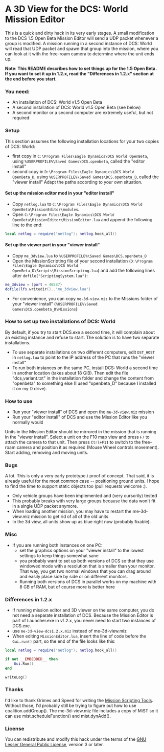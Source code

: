 # A 3D View for the DCS: World Mission Editor

This is a quick and dirty hack in its very early stages. A small modification to the DCS 1.5 Open Beta Mission Editor will send a UDP packet whenever a group is modified. A mission running in a second instance of DCS: World will read that UDP packet and spawn that group into the mission, where you can look at it with the free-roam camera to determine where the unit ends up.

**Note: This README describes how to set things up for the 1.5 Open Beta. If you want to set it up in 1.2.x, read the "Differences in 1.2.x" section at the end before you start.**

### You need:

* An installation of DCS: World v1.5 Open Beta
* A second installation of DCS: World v1.5 Open Beta (see below)
* A second monitor or a second computer are extremely useful, but not required

### Setup

This section assumes the following installation locations for your two copies of DCS: World:
* first copy in `C:\Program Files\Eagle Dynamics\DCS World OpenBeta`, using `%USERPROFILE%\Saved Games\DCS.openbeta`, called the "editor install"
* second copy in `D:\Program Files\Eagle Dynamics\DCS World OpenBeta_D`, using `%USERPROFILE%\Saved Games\DCS.openbeta_D`, called the "viewer install"
Adapt the paths according to your own situation.

#### Set up the mission editor mod in your "editor install"

* Copy `netlog.lua` to `C:\Program Files\Eagle Dynamics\DCS World OpenBeta\MissionEditor\modules`.
* Open `C:\Program Files\Eagle Dynamics\DCS World OpenBeta\MissionEditor\MissionEditor.lua` and append the following line to the end:
````lua
local netlog = require("netlog"); netlog.hook_all()
````

#### Set up the viewer part in your "viewer install"

* Copy `me_3dview.lua` to `%USERPROFILE%\Saved Games\DCS.openbeta_D`
* Open the MissionScripting file of your second installation (`D:\Program Files\Eagle Dynamics\DCS World OpenBeta_D\Scripts\MissionScripting.lua`) and add the following lines after `dofile("ScriptingSystem.lua")`:
```lua
me_3dview = {port = 46587}
dofile(lfs.writedir().."me_3dview.lua")
````
* For convenience, you can copy `me-3d-view.miz` to the Missions folder of your "viewer install" (`%USERPROFILE%\Saved Games\DCS.openbeta_D\Missions`)

### How to set up two installations of DCS: World

By default, if you try to start DCS.exe a second time, it will complain about an existing instance and refuse to start. The solution is to have two separate installations.

* To use separate installations on two different computers, edit `DST_HOST` in `netlog.lua` to point to the IP address of the PC that runs the "viewer install"
* To run both instances on the same PC, install DCS: World a second time in another location (takes about 18 GiB). Then edit the file "dcs_variant.txt" in the installation folder and change the content from "openbeta" to something else (I used "openbeta_D" because I installed it on my D drive).

### How to use

* Run your "viewer install" of DCS and open the `me-3d-view.miz` mission
* Run your "editor install" of DCS and use the Mission Editor like you normally would

Units in the Mission Editor should be mirrored in the mission that is running in the "viewer install". Select a unit on the F10 map view and press `F7` to attach the camera to that unit. Then press `Ctrl+F11` to switch to the free-roam camera and position it as required (Mouse Wheel controls movement). Start adding, removing and moving units.

### Bugs

A lot. This is only a very early prototype / proof of concept. That said, it is already useful for the most common case -- positioning ground units. I hope to find the time to support static objects too (pull requests welcome :).

* Only vehicle groups have been implemented and (very cursorily) tested
* This probably breaks with very large groups because the data won't fit in a single UDP packet anymore.
* When loading another mission, you may have to restart the me-3d-view.miz mission to get rid of all of the old units.
* In the 3d view, all units show up as blue right now (probably fixable).

### Misc

* If you are running both instances on one PC:
  * set the graphics options on your "viewer install" to the lowest settings to keep things somewhat sane
  * you probably want to set up both versions of DCS so that they use windowed mode with a resolution that is smaller than your monitor. That way, you get two normal windows that you can drag around and easily place side by side or on different monitors.
  * Running both versions of DCS in parallel works on my machine with 8 GB of RAM, but of course more is better here

### Differences in 1.2.x

* If running mission editor and 3D viewer on the same computer, you do not need a separate installation of DCS. Because the Mission Editor is part of Launcher.exe in v1.2.x, you never need to start two instances of DCS.exe.
* use `me-3d-view-dcs1.2.x.miz` instead of me-3d-view.miz
* When editing `MissionEditor.lua`, insert the line of code before the `Gui.run()` part, so the end of the file looks like this:
````lua
local netlog = require("netlog"); netlog.hook_all()

if not __EMBEDDED__ then
    Gui.Run()
end

writeLog()
````

### Thanks

I'd like to thank Grimes and Speed for writing the [Mission Scripting Tools](https://github.com/mrSkortch/MissionScriptingTools). Without those, I'd probably still be trying to figure out how to use coalition.addGroup(). The me-3d-view.miz file includes a copy of MiST so it can use mist.scheduleFunction() and mist.dynAdd().

### License
You can redistribute and modify this hack under the terms of the [GNU Lesser General Public License](http://www.gnu.org/licenses/lgpl-3.0.en.html), version 3 or later.

